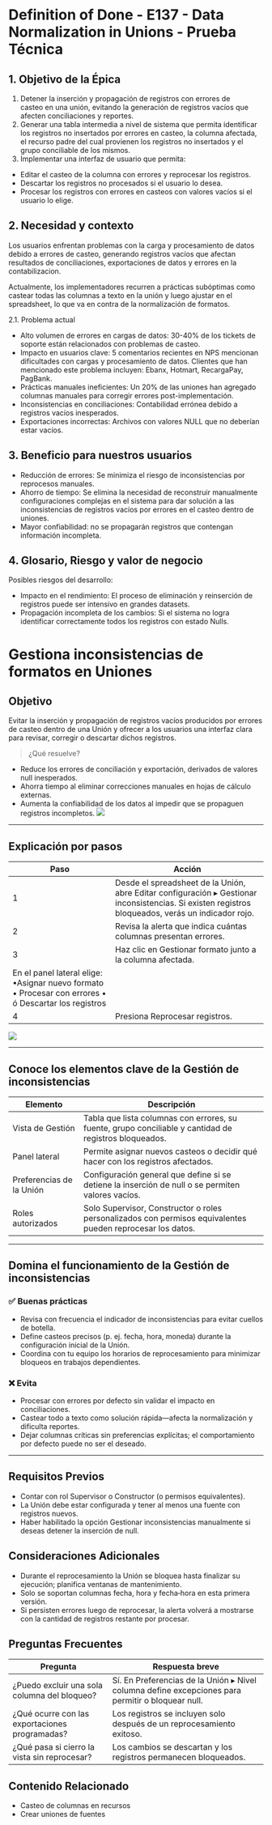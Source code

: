 # Definition of Done - E137 - Data Normalization in Unions - Prueba Técnica

## 1. Objetivo de la Épica

1. Detener la inserción y propagación de registros con errores de casteo en una unión, evitando la generación de registros vacíos que afecten conciliaciones y reportes.
1. Generar una tabla intermedia a nivel de sistema que permita identificar los registros no insertados por errores en casteo, la columna afectada, el recurso padre del cual provienen los registros no insertados y el grupo conciliable de los mismos.
1. Implementar una interfaz de usuario que permita:
  - Editar el casteo de la columna con errores y reprocesar los registros.
  - Descartar los registros no procesados si el usuario lo desea.
  - Procesar los registros con errores en casteos con valores vacíos si el usuario lo elige.
## 2. Necesidad y contexto

Los usuarios enfrentan problemas con la carga y procesamiento de datos debido a errores de casteo, generando registros vacíos que afectan resultados de conciliaciones, exportaciones de datos y errores en la contabilizacion.

Actualmente, los implementadores recurren a prácticas subóptimas como castear todas las columnas a texto en la unión y luego ajustar en el spreadsheet, lo que va en contra de la normalización de formatos.

2.1. Problema actual

- Alto volumen de errores en cargas de datos: 30-40% de los tickets de soporte están relacionados con problemas de casteo.
- Impacto en usuarios clave: 5 comentarios recientes en NPS mencionan dificultades con cargas y procesamiento de datos. Clientes que han mencionado este problema incluyen: Ebanx, Hotmart, RecargaPay, PagBank.
- Prácticas manuales ineficientes: Un 20% de las uniones han agregado columnas manuales para corregir errores post-implementación.
- Inconsistencias en conciliaciones: Contabilidad errónea debido a registros vacíos inesperados.
- Exportaciones incorrectas: Archivos con valores NULL que no deberían estar vacíos.
## 3. Beneficio para nuestros usuarios 

- Reducción de errores: Se minimiza el riesgo de inconsistencias por reprocesos manuales.
- Ahorro de tiempo: Se elimina la necesidad de reconstruir manualmente configuraciones complejas en el sistema para dar solución a las inconsistencias de registros vacíos por errores en el casteo dentro de uniones.
- Mayor confiabilidad: no se propagarán registros que contengan información incompleta.
## 4. Glosario, Riesgo y valor de negocio 

Posibles riesgos del desarrollo:

- Impacto en el rendimiento: El proceso de eliminación y reinserción de registros puede ser intensivo en grandes datasets.
- Propagación incompleta de los cambios: Si el sistema no logra identificar correctamente todos los registros con estado Nulls.
# Gestiona inconsistencias de formatos en Uniones

## Objetivo

Evitar la inserción y propagación de registros vacíos producidos por errores de casteo dentro de una Unión y ofrecer a los usuarios una interfaz clara para revisar, corregir o descartar dichos registros.

> ¿Qué resuelve?

  - Reduce los errores de conciliación y exportación, derivados de valores null inesperados.
  - Ahorra tiempo al eliminar correcciones manuales en hojas de cálculo externas.
  - Aumenta la confiabilidad de los datos al impedir que se propaguen registros incompletos.
  ![](output/images/dod_image_1760814201.png)

---

## Explicación por pasos

| Paso | Acción |
| --- | --- |
| 1 | Desde el spreadsheet de la Unión, abre Editar configuración ▸ Gestionar inconsistencias. Si existen registros bloqueados, verás un indicador rojo. |
| 2 | Revisa la alerta que indica cuántas columnas presentan errores. |
| 3 | Haz clic en Gestionar formato junto a la columna afectada.
En el panel lateral elige: •Asignar nuevo formato • Procesar con errores • ó Descartar los registros |
| 4 | Presiona Reprocesar registros. |

![](output/images/dod_image_1760814203.png)

---

## Conoce los elementos clave de la Gestión de inconsistencias

| Elemento | Descripción |
| --- | --- |
| Vista de Gestión | Tabla que lista columnas con errores, su fuente, grupo conciliable y cantidad de registros bloqueados. |
| Panel lateral | Permite asignar nuevos casteos o decidir qué hacer con los registros afectados. |
| Preferencias de la Unión | Configuración general que define si se detiene la inserción de null o se permiten valores vacíos. |
| Roles autorizados | Solo Supervisor, Constructor o roles personalizados con permisos equivalentes pueden reprocesar los datos. |

---

## Domina el funcionamiento de la Gestión de inconsistencias

### ✅ Buenas prácticas

- Revisa con frecuencia el indicador de inconsistencias para evitar cuellos de botella.
- Define casteos precisos (p. ej. fecha, hora, moneda) durante la configuración inicial de la Unión.
- Coordina con tu equipo los horarios de reprocesamiento para minimizar bloqueos en trabajos dependientes.
### ❌ Evita

- Procesar con errores por defecto sin validar el impacto en conciliaciones.
- Castear todo a texto como solución rápida—afecta la normalización y dificulta reportes.
- Dejar columnas críticas sin preferencias explícitas; el comportamiento por defecto puede no ser el deseado.
---

## Requisitos Previos

- Contar con rol Supervisor o Constructor (o permisos equivalentes).
- La Unión debe estar configurada y tener al menos una fuente con registros nuevos.
- Haber habilitado la opción Gestionar inconsistencias manualmente si deseas detener la inserción de null.
## Consideraciones Adicionales

- Durante el reprocesamiento la Unión se bloquea hasta finalizar su ejecución; planifica ventanas de mantenimiento.
- Solo se soportan columnas fecha, hora y fecha‑hora en esta primera versión.
- Si persisten errores luego de reprocesar, la alerta volverá a mostrarse con la cantidad de registros restante por procesar.
## Preguntas Frecuentes

| Pregunta | Respuesta breve |
| --- | --- |
| ¿Puedo excluir una sola columna del bloqueo? | Sí. En Preferencias de la Unión ▸ Nivel columna define excepciones para permitir o bloquear null. |
| ¿Qué ocurre con las exportaciones programadas? | Los registros se incluyen solo después de un reprocesamiento exitoso. |
| ¿Qué pasa si cierro la vista sin reprocesar? | Los cambios se descartan y los registros permanecen bloqueados. |

## Contenido Relacionado

- Casteo de columnas en recursos
- Crear uniones de fuentes
